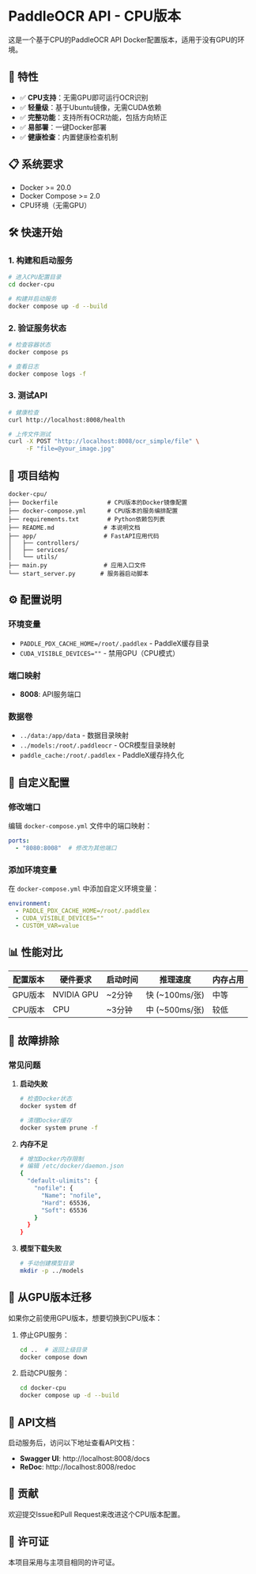 # PaddleOCR API - CPU版本

这是一个基于CPU的PaddleOCR API Docker配置版本，适用于没有GPU的环境。

## 🚀 特性

- ✅ **CPU支持**：无需GPU即可运行OCR识别
- ✅ **轻量级**：基于Ubuntu镜像，无需CUDA依赖
- ✅ **完整功能**：支持所有OCR功能，包括方向矫正
- ✅ **易部署**：一键Docker部署
- ✅ **健康检查**：内置健康检查机制

## 📋 系统要求

- Docker >= 20.0
- Docker Compose >= 2.0
- CPU环境（无需GPU）

## 🛠️ 快速开始

### 1. 构建和启动服务

```bash
# 进入CPU配置目录
cd docker-cpu

# 构建并启动服务
docker compose up -d --build
```

### 2. 验证服务状态

```bash
# 检查容器状态
docker compose ps

# 查看日志
docker compose logs -f
```

### 3. 测试API

```bash
# 健康检查
curl http://localhost:8008/health

# 上传文件测试
curl -X POST "http://localhost:8008/ocr_simple/file" \
     -F "file=@your_image.jpg"
```

## 📁 项目结构

```
docker-cpu/
├── Dockerfile              # CPU版本的Docker镜像配置
├── docker-compose.yml      # CPU版本的服务编排配置
├── requirements.txt        # Python依赖包列表
├── README.md              # 本说明文档
├── app/                   # FastAPI应用代码
│   ├── controllers/
│   ├── services/
│   └── utils/
├── main.py                # 应用入口文件
└── start_server.py       # 服务器启动脚本
```

## ⚙️ 配置说明

### 环境变量

- `PADDLE_PDX_CACHE_HOME=/root/.paddlex` - PaddleX缓存目录
- `CUDA_VISIBLE_DEVICES=""` - 禁用GPU（CPU模式）

### 端口映射

- **8008**: API服务端口

### 数据卷

- `../data:/app/data` - 数据目录映射
- `../models:/root/.paddleocr` - OCR模型目录映射
- `paddle_cache:/root/.paddlex` - PaddleX缓存持久化

## 🔧 自定义配置

### 修改端口

编辑 `docker-compose.yml` 文件中的端口映射：

```yaml
ports:
  - "8080:8008"  # 修改为其他端口
```

### 添加环境变量

在 `docker-compose.yml` 中添加自定义环境变量：

```yaml
environment:
  - PADDLE_PDX_CACHE_HOME=/root/.paddlex
  - CUDA_VISIBLE_DEVICES=""
  - CUSTOM_VAR=value
```

## 📊 性能对比

| 配置版本 | 硬件要求 | 启动时间 | 推理速度 | 内存占用 |
|---------|---------|---------|---------|---------|
| GPU版本 | NVIDIA GPU | ~2分钟 | 快 (~100ms/张) | 中等 |
| CPU版本 | CPU | ~3分钟 | 中 (~500ms/张) | 较低 |

## 🐛 故障排除

### 常见问题

1. **启动失败**
   ```bash
   # 检查Docker状态
   docker system df

   # 清理Docker缓存
   docker system prune -f
   ```

2. **内存不足**
   ```bash
   # 增加Docker内存限制
   # 编辑 /etc/docker/daemon.json
   {
     "default-ulimits": {
       "nofile": {
         "Name": "nofile",
         "Hard": 65536,
         "Soft": 65536
       }
     }
   }
   ```

3. **模型下载失败**
   ```bash
   # 手动创建模型目录
   mkdir -p ../models
   ```

## 🔄 从GPU版本迁移

如果你之前使用GPU版本，想要切换到CPU版本：

1. 停止GPU服务：
   ```bash
   cd ..  # 返回上级目录
   docker compose down
   ```

2. 启动CPU服务：
   ```bash
   cd docker-cpu
   docker compose up -d --build
   ```

## 📝 API文档

启动服务后，访问以下地址查看API文档：

- **Swagger UI**: http://localhost:8008/docs
- **ReDoc**: http://localhost:8008/redoc

## 🤝 贡献

欢迎提交Issue和Pull Request来改进这个CPU版本配置。

## 📄 许可证

本项目采用与主项目相同的许可证。
